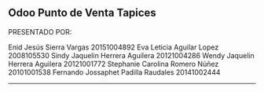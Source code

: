 Odoo Punto de Venta Tapices
-----------------------------
PRESENTADO POR:

Enid Jesús Sierra Vargas 20151004892
Eva Leticia Aguilar Lopez  2008105530
Sindy Jaquelin Herrera Aguilera	20121004286
Wendy Jaquelin Herrera Aguilera	20121001772
Stephanie Carolina Romero Núñez	20101001538
Fernando Jossaphet Padilla Raudales	20141002444

---------------------------------------


